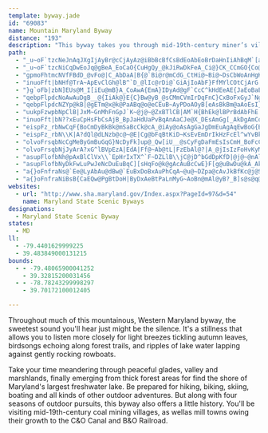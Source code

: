 ```yaml
---
template: byway.jade
id: "69083"
name: Mountain Maryland Byway
distance: "193"
description: "This byway takes you through mid-19th-century miner’s villages and mill towns, which owe their growth to the C&O Canal and the B&O Railroad that provided access to distant markets."
path: 
  - "_u~oF`tzcNeJnAqJXgIjAyBr@cCjAyAz@iBbBcBfCsBdEoAbEoBrDaHnIiAhBqM`[aDrFcFjEaElAiAJgXqD_BJwEp@oDtAsBjAsBLoA[qBmAk@QsAqAyCuB}@YkA?s@J}CbAaGjDwCxDoBtCeBlD_Mda@s@rC}A~HeA|I[zJJvGSrD[zAu@xBQx@gDnKuI`QmEtH}B|ByA`AcAVuJf@eAMu@q@cCeDkGuKcAyByFePk@mGm@}@wB{AeAC_E|B_ZrSuAp@_AVwBf@eBRqEH}BoAuAmAqFaHsBsB_BqAwCcBeCmAcAOe@Jm@\\gXrWeGpFkAx@u@FwA_@yBaCUcAyAoB}Bm@yD@c@JUTyB|D]z@Ed@DfD"
  - "_u~oF`tzcNiCqDwEoJq@gBeA_EoCaO{CuHgQy_@kJiRwDkFeA_Ci@}CK_CCmGO{Co@_HSqA[aAsAgCeAkDyAsCM_A?gA\\kB?{@m@wCSS[GwE~@wInDi@JiBLiBOyBqAmAa@c@c@yB{EsAgBoAyBgAyAeBeGeA_AwBg@iB~CiAfAsBl@oBX_@EYSs@_B}BoJKcQYoK^gD`AwDdAmAnQgKZy@LeBE{@mCgNm@eCiCcEgFsGo@_BMmHa@gCmA_DoEgFYgAIeCj@gCpGsO|@wAbBoAlFa@bCD`AKv@MbAk@tA_DdIoNxFoL|BgGlDkFhDiC|EwBbCmA|@m@hBwB|CoEbByDt@uDfEaWV{EF{Gc@gGUeB[uBw@eDwBaHyEmL_CsH]yAe@uBYkDD{C|@kGxAmGzAwC`D}DtAyAdBoDtAwEwC{CiB{BiBqCmA{B}FgM{]e~@mBmC"
  - "gpmoFhtmcNVfFBdD_@vFo@|C_AbDaA|B{@`Bi@r@mCdG_CtHi@~Bi@~DsCbWoAnHgK~d@}@`B[rBwC~HoCxEiBzE}Lli@yAi@_Q}HaEnOuAzGiFtTYlAtAj@iAhCw@|@{RhLiAVsEt@sBNe@Ek@c@{GyGw@G_BDs@P{@f@iCjC_@tAgBxKyAnGcE`HqGrGwF~Bcb@nLuCvBgDvDiBv@cARuALwFJkDKwL{C}LgAgB?oDf@mBf@sB~@gE~DwIbLsA~BiApCiAzEmD`KmNpTqAjD}EzNuA`D}ClFgDrCiGlBuGf@qIYiVaGgIuA}h@oMaAKuBJiWtEw@JyBCsTaEiDYiDsB{EaC"
  - "inuoFft|bNHf@TrA~ApEvClGh@lB^`D_@lIc@rDi@`GiAjIoAbF}FfMYlCOtCjArG|Npn@xA`Hx@hOdAjKfA`Oj@lF|@~F|DjRnBbGbSzb@xBlFtKpTfDxErF~EhWbNj_@tRfDrC~CzDtEzHdTpa@fWpe@lZtk@dNdWlEfLvArH"
  - "}g`oFb|zbN]EUs@M_I[iEu@mB}A_CoAwA{EmA}IDyAd@gF`CcC^kHdEeAE{JaEoBaEsDeE}@Km@Vq@r@YjBiAjRHrJqEv]XvD`AlGGdBsFjd@O`E^vB~BpFdAbBzD|EnBv@jHnEvCDtC[bFEhBl@`BdAd@fCHdBYzB}CrHk@r@i@fAaCdLUrCErAHfBl@jE?`@MX}CjBUj@It@BdBd@hKCrKUf@wD~AiBd@aLr@w@^O\\K`AYdg@KrEc@bAsDxDkAdBiLl_@iCUsCLkC`AeAv@qMjRid@xr@wDlFeAfAgAx@kCxAwLzFsH~EgCx@yKfC}A?iBa@_C_AkE_CiIiHaAq@gDkAcNeDaEc@wGWaGVkMzDiGdAeLz@qG_DmCAyAPyAn@}ClDu@dCgIv`@wCnKsC|M}Rhy@kC~LWh@o@fKy@|D_@hCXxBhCzLq@j@aBz@cIpD"
  - "qebpFlpdcNoAwAuDgB__@{IiAk@}E{C}Bw@yB_@sCMmCVmIrDqFnC}CxBoFxGyJ`NgLhMmCrDcBfD}CtJyA~FuCtRc@fBgGpQw@dBsBrBsHrDmLdFwBZyBJ_CQ}A_@cBs@mFiDsAc@cCS_ADcBXoBx@mBjBaGtKoB~BcA`AiBpAwCzAmJfDaH|BcCb@aCPcDEkRmCmF_AsIGuFRsAV}GbBaE~AmFdDyD~CiCrCgE`GwBfEeBdEoNza@mG`ScF`JiBzBs@p@mBtAoBhAmW|IsEjA{KdAwCFoBMw]{UyAm@wAYcACiANiAZgDlCcEvDkClBmARsA?oI{A_CI_Oj@_A^iCxBkAtAg@v@]`AGrABnXCfJI`Eo@tJuAjKiBfFmAfCwBfB_NfImKlHmCdAcALcWEcEVsHx@{Bd@{L`@iSS{AWuBk@_FcCiBsAm@y@eBeB}@]i@BuNxAsHzAqE|Cy@nAoAfDs@lAmBhC{BrAi@LcBDsAWqIcGwF_DkLsE{@Ss@?aJzAiEv@aAZaKdIoDrAsQxB}HPmNzB_Cl@sAx@eBpBqJzOqFhKiB~C]`AQvAJhEKdBc@~Bu@~A}@`AeBfAqAb@wH`B_Bl@}Cj@iGxBwFfEcAj@iBnB_AbBiArEiCvN{B`DuB~AcAf@_@gAY_BUgFnBwRNuC?kF[mFqFak@o@oEuAwGqBaFcCgF}CsDsIsIiMuLgGmFgHuE_TiL}C}BiAmAmCgEiB_FSgA_Imk@mAaGmB{FuCyGwR_a@cF{K_CaGsB{HmA{F_A_IwBcTu@uFsAqGe@gBwD{IaIcLiBkBwIsKmBoCoCyE}AqDyCuIqEwQiF{TcA{GMyAGuFd@kFh@oDhAsFn@yGNsCG}HuAqIeDiM{J}\\}B{I{@sG_@{EMcFR}IfHgcBnAsMxCqP~@qDjHySbFyRlAoJHmB?cXTgPx@_N|Dia@hAoJ|A{HdBsGrBmFjIaOrDsF"
  - "qebpFlpdcNZYp@kB|@gETm@x@k@PaABq@o@eCEuB~AyPDoAOyB[eAsBkBm@aAoEsI}GgHkB{CyBwEiAmBc@{AQsKXiAc@IsBkAmD}DiBkCgEoHkAyD}CyG_@{AIgB|CwG@gAq@sBcAyBc@{Ae@yCmAw@OAsDtCkB`IgDdHcBhJiBxFwD|IwDlNsDxJcAnBeAxAyKlLk@fAu@xAm@`BUbASxB[~BaAfCkAxA{AtAuCxAyB~AUJ}@MsCsA}DYs@WoBaAwI}Fu@GoH`@oIjCuEx@eAAsIyCgBqAmGaDqCeBk@QeGAqASuAi@QBsBmAu@}@{CoC_ByBmI}D{Hb@cLsEa@{@iCqMu@oCOeCZ{CBkC_@sBgEyJmIsWmFoOaBmDiBqCiCsAcBe@}T{CoAE_BP_NzCsBLeOPkNsB{KsDs@k@iBaCyBaEm@mBO_BAyBnBcX@gAKyCaAwBgAs@gF{B_Be@}BWa]g@}ASuAg@cAw@s@kAq@_B]}Bw@{JGoBNoC^{AX}BhA_DxAaHTgCBmD]oDoBgNo@_CsAsDmC{Fam@yaAi@}A{@gF]yWbBeLCiMZuM^aJlAmNBqKGsE[yCkByH{@aBaDsEg@sA"
  - "uukpFzwpbNpClB|JxM~GnMhFnGpJ`K~@j@~@ZxBTlCB|AM`H{BhEk@lBPrBdAbFhE|JxHdItJpItMrAfB~@v@|BlArCXbB?|AMnDeBbByAhFmGrCuDxPoS|DwClDuBbFyArQmEht@{PnCe@rDJrC~@xAx@jBdBz@fAzQr_@zBpFlZvo@|CpFnAlA~DrB`Ft@fDI~B_@ds@sRvGgAz{@aAhBFrAe@xNeChCs@fCyAtAuAtJcNjBeD`EsE~BsBlGaE|@YbBK~@zH`Hv^fJxZbCnKd@rC|@~DvH~f@rBnKrAdFrInNrAnCdBjFRr@lGp^f@lBnExJ`BtBnRjT|JjKlT~V|CdET^f@`BtBtN"
  - "inuoFft|bN??xEuCpHsFbCsAjB_BpJaHdUaPvBqAnAaCJe@X_DEsAmGg[_AkDgAmCqKoPmCuEgCmF}@_DcDmMyJ_]iBiKkD{\\eAmCsC_TiB_FwCiMiD{J{AwFkBcQKoE}BiXyAoN"
  - "eispFz_rbNwCqF{BoCmDyBkBk@mSaBcCk@cA_@iAy@oAsAgGaJgDmEuAgAqEwBoG{BeFqCqIcHoAw@yEaBoJqAeA[{G_DyByAcFaGwBkAsEgBwNsJ{As@uAg@iBW}D?cDXcA\\iB`AeMtHiBt@c@@aA?gAMqFqAmR{EiEgBeTiR}VuZkNcRsByB}BaBkIgDoBkAeB}AeEoJsBuAo@QsAMcHTqDBmA]_C{AyAqAgImIeAaDOoAFkDLeAn@kCbAuCxA_Dh@iDDqBYkCy@mCaByCqDaC_B[wCQsA]_Ag@yByBqHoKoDqDgDoBcB}AoIuFiIgFaDyAiF{AwGeAqCQeCb@cFzAqBAyBe@iAe@iCaBcV{VqDgDoAk@mCy@cCQgH\\_B?wAQcD{A_BwAcAyA{HcPcD{FqAsA}Ak@wAKuVf@s@?cA[u@y@i@eBi@cN]yBq@yBo@aAgBwBsD{CmWuK_DqBqFeCiBo@wE~^"
  - "eispFz_rbN\\K|A?dQl@dLNzb@c@~@E|Cg@bFqBtKiD~KsEvEmDrIkHzFcEl^wYvBkAbCe@|Gs@bE?~BJhARpCv@jLzFzJ`GtLzGdBx@"
  - "olvoFrsqbNcCgMeByGmBuGqG}NcDyFk]up@_Qw[iU__@sCyFgDaFmEsIsCmH_BoFcCcMwBaGeAcCuKsYsEmOcBgDaFgHaBmDgEcMcDuMsByPmFk\\mDcNsCaHiCmEgFoGo@e@wBsBoQyJ}VqTcDgDkJsOmAaBaAcAcCuAwDs@mE_@yDqAwGcEmAiAoAgCc@_BmB}JsA_JqBaKqFwUi@mDeAgIYaGCsFT}H\\sEnA}[TsDv@mG|Go[|EgWbC}HrBuF|Ie]tFkUzHuUbHaRfE{IhYch@rCkGfDiJlJkZvAwHd@uGHuE?yDMwBk@qGy@eFe@eBwFwNgCsFcC_DyAyAwFgE"
  - "olvoFrsqbNjJyArA?xG^lBVpEzA|EdA|Ff@~Ab@tL|FzEbAl@?|A_@jIsIzFoHvKyMzJ{KbC_EnBuDhEsGbCsCjLgH`W}RdNgJrSiJpJkKnB}AlBkApCkAhAWrBSdG?bCUb@WvEmFbE{Gh@kAt@mCr@_DX{BNgC?cCSoIKaAsBkDcCaDo@sAi@gCIwA?aBRsC`@_CbCaKpAgE~@yBdAgAl@Qf@?|CLfCbAnDxB`ElDrBnAvAD~I_DbA{@|@mAl@sAl@qEr@iLhAsFh@aBFe@MqDh@cE@yBEk@vC{FlFsHrBoC"
  - "asupFlofbNh@pAxBlClVx\\`EpHrIxTX^`F~DZLlB\\jC@jD^bGdDpKfD|@j@~@nAlGfM~AfBxLxI~E~FxGbD~HrLx@x@~IxEbD`AnCh@fEnBhCdD|C`DnEjCtEtEnC~ClDxBfElBHJn@rBzFtJxBr@tC~AbArANtBhBbCh@ZlCx@t@^vB`CbEdHzF`HzBxDlAxEx@tBrDfFz@~@f@fAdBvC`CdDt@t@jLdIrCzC`MbT"
  - "asupFlofbNyDkFwLuPwJeNcDuEuBqC][sHqFo@k@gAcAuBcCwE}F[g@uBwDu@kA_AkAy@u@}@}@o@m@OUoAgAiC_DkCyFy@yB}AgIgAyIs@cCeA}A}G{EgAaB]w@a@sAwIw`@iAsD}AuDiC{DqCsDaBcB}CmBaG{BsB_AyCyCiAuB}@_DgDgToCiKg@gAqCeDkJmJsFmEuIiG_By@eBm@}h@kAss@mBwE@wD\\iFfAqD`BaJzGqHdFoDvBaOtE_DtA{@j@uCpCwAlBgClE_BxAoBp@qFz@yPrDuKdA}FQeC_AyAy@mDsC{GgHmE{DuBmAcCcAqDHeE~@{E`C_Bj@wB`@yCLmBSiA[uBcBwNcQeDsEuKuLeA_B}@oBkAeEwBsDoB{AwEwCyBmAiBk@"
  - "a{}oFnfraNs@`Ee@LyAbAu@dBw@`EuBxDoBxAuPhCqA~@u@~DZpa@cAvJkBfKc@j@Sz@_A|AsHrFc@Ee@`@gDr@oDxBw@|@U~ALbS|AzLBtFu@dDmB`FeA`@kDGgKmDmDEuBrBc@bLXlE~@zGHbE_@`CiBrA_BXqEAmF}@gHd@}A`B_AvE_@lD}AbGxBzX\\bIClC}AzSOfIA|SUxBgAxBe@d@c@fD^|Sa@~Fw@rCo@`F_P|LwIdI_ClEqAzC{AlFmAdFOrBNrDhBnJ?|MXbCfHbXn@zAtDnD|@hBf@xAd@`CV`EV~A`@~@pAj@~@Tb@p@D~ANfAo@L_B_@yAm@qBeB{@oAc@sAoBeJo@aAm@a@yALsEhCsEbAqGtDwAp@aBf@e@Au@WCuAp@eBhAy@vBy@dCmBbBy@dGmBTQZy@Qy@}BeH}DuEqFqEmJyRc@cCEiBDkDImBu@gCw@q@{@MmBPo@RcB`AkAD{J?wAv@yF|AwCJmF?e@~A_Av@YtADl@yAvHc@RYEOg@IkCk@eGo@iBw@kAu@m@cAe@oDaAYeC[y@u@e@u@Y_ACgF|Au@DiAKcC{@wAwA[e@[eBm@iGCy@Us@_@i@i@Iu@N}BjAaC~AeAlAcHlE_DKw@Ri@d@yB~@mAE_@PmBScFR{PPyEyAgARoCrBiAFMAyD{DqCbGkA~CkB`H{BfCeAdBeCpB_BnCiBd@oC?gG}@sE^sAt@oA|AaDfGaIjNgHlFgIpHiBjAyIdDwPx@wWvKcGvDgBZqKxEsBf@_BjAqElFu@lAgGfMiNnPuAfC_CxDy@^}BjBkGhH}AX_CdAcCfCmDjC_BxAu@`@mABcAT[p@i@lFi@`A}@hA{@t@c@pA{ArCkFxDsFbDgEdEoBdAwCbIiA~ByAdAcB?eC]sBc@k@u@m@yB}@uB}FiJ{HeIgEmBuASwBEmH{HOIo@J"
  - "a{}oFnfraNiBsB{CaEQw@PgBtDoH|ByDxAeBtPaLnMyG~AoBn@mAl@yB?_B]s@s@q@sNsF_CYwQuGwFgDwDsCyBqBqBmC{CmIo@eCiAqP?aB_AWyB_AoFaDqHqBoAu@_CkB}BaAiB]iCGaFt@aHxB_GbDuF`E}ChCuCpB}DjBgFlBiCd@eBNuEBoBEmB_@eCgAkC_CuBgDeAqCwBoJq@sBeAqBaB_BgAi@eKsCeB_A}BkCi@eAi@sBUmAKgB?qAN_DPmAx@sCrDcIlBmGt@qERmBTiF?gDOwC[oDs@_FcAsDeDaHqC_EcEsEuCuCaBmAuDcC{CuAkQsFoSsFqGmAoNwAmAS{NcH_TaLyAeAgViUsAsBiAyBgHqSsAyBsB{By@q@aDkBaBk@}Cg@aD?yDVwH~@mCF_C]mBg@sC{AyC_D}AaCeAyBy@_D]kC{AcUOoDy@_DgDoH_BiBgC{AsB_AyKsDu@EiKVcBy@yQgMqBgBiEqG}D}CmEeCoAKmAUo@[uAgAa@s@m@eC_@iB]gCEwAY_AsCsCgGsDqCmB{AsAiC{EqAwCo@_AuAaAgBy@yBQiCaCcAk@e@GcDCcCa@qCkAsIoCmB_AeCsB}BeFa@mAKy@OuPHoDvFa`@RgCNoC?eDYmBm@eB{AaDoHuKeB{EaAqBeAkA{CgCs@aAw@eCKkAD_AYoAsCqDaBmAqCqAqAS{@A_B`@u@l@}ApBgBnDoB~Ec@d@iARu@AsAm@y@eA}CwGYo@UsAE_Bt@wDH{AsCeZOq@S_A{@sB}EaI}@{B_CeJmBwFiAeCyBwD}C}CsEkDwDsFuAmDwF{RiEqMkFgQcDiIeCaDkHwG_L{IqDgEuCiEy@w@mB}@_BIcAFkMrCY?qKtB}C^sVo@gOcA_LBkFd@cJlAkB`@sLjBwUfF}CR{C?sC[aCk@mDgBaEsCeCsDmIiPuCyDoBqBsDsCiCoAmBq@mBg@qQiBcAGyADi@Lo@E_A\\yAt@wFlGyAr@iATR`D@xCUxCS`AgN~e@{CrJ_GxSgCdIiAxCc@l@wCzCqA{B_@Km@Pe@Em@yA_@qBUOyA@SQEM?_@T[XEnBLv@KXYF_@AeAO[OIc@DmAp@e@Le@GmAc@iCGs@WaBYy@Aq@LoBdA_@\\y@bBi@j@i@Pu@CiAo@u@wB{C}KSyAX}@|BsBxAyBNuAK_DKk@w@gAsC_AgE_Do@u@eBsC}BgHmBgLa@sA}A_CgCoIyCkG{JcVgIwS{FsMeBqGSyAKsCS_AiA_CyDeFcBaAsB]o@g@OUOc@SgB_CmJMeAKsCU_Aw@_@iB_@{Ay@mBaCy@q@iANoBtBgAv@a@JcCQgDk@q@m@a@y@cC_IS_@y@m@cAE{APwDzCgARaBuAgDm@eAw@_GuG{AgCyCsCgBqAe@q@iEgEs@gAgCgK_@[yAk@@YGwAtBaCFuEImAQqA[mAoAeEyAmD}FgLmJeUa@sAk@kDSsB?y@h@{ElF_O^oAb@yCDkAYaDWgFGeb@E_AYsA{GiSk@_E}AiSa@{GI{CDyG~@uPBoCEcB]aC_A{DyAyEa@sBa@sF?aCTyCl@gDvIwZpGySd@mBn@{DJaAPeEe@wXGsJBoA^sD^gBxAqEhBmEr@mAbBwBtBgBpDmEhDgHxBoFhAqD|A{FdAaG\\aHD}BIqDy@yNsDef@mAwRE_CXuDbAwEjAgCr@aAjAgAbH}EhDaBlDaAhD]rCAvCRbBVrDbAnBlAbBdB`BjCrKbU|FbL|@dAnCxBzB`AzCh@nKFfMQfBSbG{AzCqAjAmA"
websites: 
  - url: "http://www.sha.maryland.gov/Index.aspx?PageId=97&d=54"
    name: Maryland State Scenic Byways
designations: 
  - Maryland State Scenic Byway
states: 
  - MD
ll: 
  - -79.4401629999225
  - 39.483849000131215
bounds: 
  - - -79.48065900041252
    - 39.32815200031456
  - - -78.78243299998297
    - 39.70172100012405

---
```


Throughout much of this mountainous, Western Maryland byway, the sweetest sound you'll hear just might be the silence. It's a stillness that allows you to listen more closely for light breezes tickling autumn leaves, birdsongs echoing along forest trails, and ripples of lake water lapping against gently rocking rowboats.

Take your time meandering through peaceful glades, valley and marshlands, finally emerging from thick forest areas for find the shore of Maryland's largest freshwater lake. Be prepared for hiking, biking, skiing, boating and all kinds of other outdoor adventures. But along with four seasons of outdoor pursuits, this byway also offers a little history. You'll be visiting mid-19th-century coal mining villages, as wellas mill towns owing their growth to the C&O Canal and B&O Railroad.